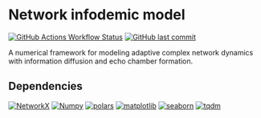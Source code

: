 # Network infodemic model
[![GitHub Actions Workflow Status](https://img.shields.io/github/actions/workflow/status/garland-culbreth/network-infodemic-model/pytest.yml?style=flat-square&logo=github&logoColor=%23cdd9e5&label=tests&labelColor=%23373e47&color=%23347d39)](https://github.com/garland-culbreth/network-infodemic-model/actions/workflows/pytest.yml) [![GitHub last commit](https://img.shields.io/github/last-commit/garland-culbreth/network-infodemic-model?style=flat-square&logo=git&logoColor=%23cdd9e5&labelColor=%23373e47&color=%238256d0)](https://github.com/garland-culbreth/network-infodemic-model/commits/main/)

A numerical framework for modeling adaptive complex network dynamics with information diffusion and echo chamber formation.

## Dependencies

[![NetworkX](https://img.shields.io/badge/NetworkX-2c7fb8?style=for-the-badge)](https://networkx.org/documentation/stable/index.html) [![Numpy](https://img.shields.io/badge/numpy-013243?style=for-the-badge)](https://numpy.org/) [![polars](https://img.shields.io/badge/polars-CD792C?style=for-the-badge)](https://pola.rs/) [![matplotlib](https://img.shields.io/badge/matplotlib-11557c?style=for-the-badge)](https://matplotlib.org/) [![seaborn](https://img.shields.io/badge/seaborn-444876?style=for-the-badge&logo=graph&logoColor=white)](https://seaborn.pydata.org/) [![tqdm](https://img.shields.io/badge/tqdm-1d88de?style=for-the-badge)](https://tqdm.github.io/)
